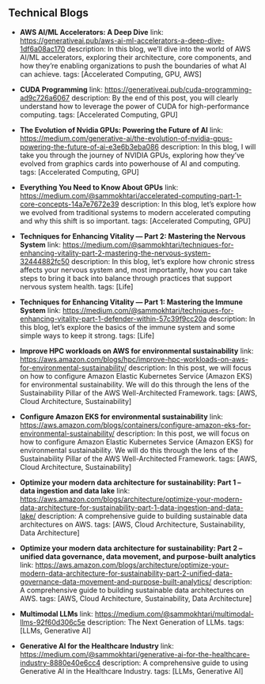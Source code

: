 ## Technical Blogs


- **AWS AI/ML Accelerators: A Deep Dive**
  link: https://generativeai.pub/aws-ai-ml-accelerators-a-deep-dive-1df6a08ac170
  description: In this blog, we’ll dive into the world of AWS AI/ML accelerators, exploring their architecture, core components, and how they’re enabling organizations to push the boundaries of what AI can achieve.
  tags: [Accelerated Computing, GPU, AWS]

- **CUDA Programming**
  link: https://generativeai.pub/cuda-programming-ad9c726a6067
  description: By the end of this post, you will clearly understand how to leverage the power of CUDA for high-performance computing.
  tags: [Accelerated Computing, GPU]


- **The Evolution of Nvidia GPUs: Powering the Future of AI**
  link: https://medium.com/generative-ai/the-evolution-of-nvidia-gpus-powering-the-future-of-ai-e3e6b3eba086
  description: In this blog, I will take you through the journey of NVIDIA GPUs, exploring how they’ve evolved from graphics cards into powerhouse of AI and computing.
  tags: [Accelerated Computing, GPU]


- **Everything You Need to Know About GPUs**
  link: https://medium.com/@sammokhtari/accelerated-computing-part-1-core-concepts-14a7e7672e39
  description: In this blog, let’s explore how we evolved from traditional systems to modern accelerated computing and why this shift is so important.
  tags: [Accelerated Computing, GPU]


- **Techniques for Enhancing Vitality — Part 2: Mastering the Nervous System**
  link: https://medium.com/@sammokhtari/techniques-for-enhancing-vitality-part-2-mastering-the-nervous-system-32444882fc50
  description: In this blog,  let’s explore how chronic stress affects your nervous system and, most importantly, how you can take steps to bring it back into balance through practices that support nervous system health.
  tags: [Life]

- **Techniques for Enhancing Vitality — Part 1: Mastering the Immune System**
  link: https://medium.com/@sammokhtari/techniques-for-enhancing-vitality-part-1-defender-within-57c39f9cc20a
  description: In this blog,  let’s explore the basics of the immune system and some simple ways to keep it strong.
  tags: [Life]

- **Improve HPC workloads on AWS for environmental sustainability**
  link: https://aws.amazon.com/blogs/hpc/improve-hpc-workloads-on-aws-for-environmental-sustainability/
  description: In this post, we will focus on how to configure Amazon Elastic Kubernetes Service (Amazon EKS) for environmental sustainability. We will do this through the lens of the Sustainability Pillar of the AWS Well-Architected Framework.
  tags: [AWS, Cloud Architecture, Sustainability]

- **Configure Amazon EKS for environmental sustainability**
  link: https://aws.amazon.com/blogs/containers/configure-amazon-eks-for-environmental-sustainability/
  description: In this post, we will focus on how to configure Amazon Elastic Kubernetes Service (Amazon EKS) for environmental sustainability. We will do this through the lens of the Sustainability Pillar of the AWS Well-Architected Framework.
  tags: [AWS, Cloud Architecture, Sustainability]



- **Optimize your modern data architecture for sustainability: Part 1 – data ingestion and data lake**
  link: https://aws.amazon.com/blogs/architecture/optimize-your-modern-data-architecture-for-sustainability-part-1-data-ingestion-and-data-lake/
  description: A comprehensive guide to building sustainable data architectures on AWS.
  tags: [AWS, Cloud Architecture, Sustainability, Data Architecture]

- **Optimize your modern data architecture for sustainability: Part 2 – unified data governance, data movement, and purpose-built analytics**
  link: https://aws.amazon.com/blogs/architecture/optimize-your-modern-data-architecture-for-sustainability-part-2-unified-data-governance-data-movement-and-purpose-built-analytics/
  description: A comprehensive guide to building sustainable data architectures on AWS.
  tags: [AWS, Cloud Architecture, Sustainability, Data Architecture]

- **Multimodal LLMs**
  link: https://medium.com/@sammokhtari/multimodal-llms-92f60d306c5e
  description: The Next Generation of LLMs.
  tags: [LLMs, Generative AI]

- **Generative AI for the Healthcare Industry**
  link: https://medium.com/@sammokhtari/generative-ai-for-the-healthcare-industry-8880e40e6cc4
  description: A comprehensive guide to using Generative AI in the Healthcare Industry.
  tags: [LLMs, Generative AI]